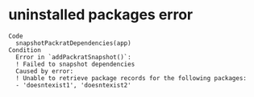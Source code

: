# uninstalled packages error

    Code
      snapshotPackratDependencies(app)
    Condition
      Error in `addPackratSnapshot()`:
      ! Failed to snapshot dependencies
      Caused by error:
      ! Unable to retrieve package records for the following packages:
      - 'doesntexist1', 'doesntexist2'

